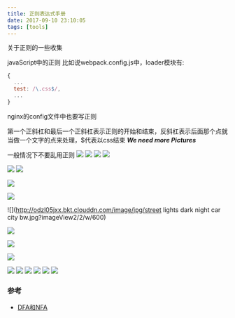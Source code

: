 ```yaml
---
title: 正则表达式手册
date: 2017-09-10 23:10:05
tags: [tools]
---
```


关于正则的一些收集


<!--more-->


javaScript中的正则
比如说webpack.config.js中，loader模块有:
```js
{
  ...
  test: /\.css$/,
  ...
}
```

nginx的config文件中也要写正则




第一个正斜杠和最后一个正斜杠表示正则的开始和结束，反斜杠表示后面那个点就当做一个文字的点来处理，$代表以css结束
***We need more Pictures***

一般情况下不要乱用正则
![](http://odzl05jxx.bkt.clouddn.com/image/jpg/bee-getting-the-pollen-wallpaper-538358eb5d5a3.jpg?imageView2/2/w/600)
![](http://odzl05jxx.bkt.clouddn.com/image/jpg/scenery151110067848.jpg?imageView2/2/w/600)
![](http://odzl05jxx.bkt.clouddn.com/image/jpg/scenery1511100718415.jpg?imageView2/2/w/600)
![](http://odzl05jxx.bkt.clouddn.com/image/jpg/fresh-sparkle-dew-drops-on-red-flower-wallpaper-53861cf580909.jpg?imageView2/2/w/600)



![](http://odzl05jxx.bkt.clouddn.com/image/jpg/1513521515888.jpg?imageView2/2/w/600)
![](http://odzl05jxx.bkt.clouddn.com/image/jpg/1513521557303.jpg?imageView2/2/w/600)

![](http://odzl05jxx.bkt.clouddn.com/image/jpg/1513521623756.jpg?imageView2/2/w/600)

![](http://odzl05jxx.bkt.clouddn.com/image/jpg/black-mountains.jpg?imageView2/2/w/600)

![](http://odzl05jxx.bkt.clouddn.com/image/jpg/street lights dark night car city bw.jpg?imageView2/2/w/600)


![](http://odzl05jxx.bkt.clouddn.com/image/jpg/scenery1511100729187.jpg?imageView2/2/w/600)


![](http://odzl05jxx.bkt.clouddn.com/image/jpglight-and-shadow-2411321_960_720.jpg?imageView2/2/w/600)


![](http://odzl05jxx.bkt.clouddn.com/image/jpg/scenery151110074347.jpg?imageView2/2/w/600)

![](http://odzl05jxx.bkt.clouddn.com/image/jpg/scenery1511100746620.jpg?imageView2/2/w/600)
![](http://odzl05jxx.bkt.clouddn.com/image/jpg/sceneryd15ddf2ba4fb7b5f4e51dfa6cb74cb70.jpg?imageView2/2/w/600)
![](http://odzl05jxx.bkt.clouddn.com/image/jpg/strawberry-festival.jpg?imageView2/2/w/600)
![](http://odzl05jxx.bkt.clouddn.com/image/jpg/food%20truck%20hotdog%20night%20city.jpg?imageView2/2/w/600)
![](http://odzl05jxx.bkt.clouddn.com/image/jpg/food%20salad%20instagram%20hunger%20city%20life.jpg?imageView2/2/w/600)
![](http://odzl05jxx.bkt.clouddn.com/image/jpg/food%20knife%20green%20kitchen%20city%20life.jpg?imageView2/2/w/600)

### 参考
- [DFA和NFA](http://www.importnew.com/26560.html)
